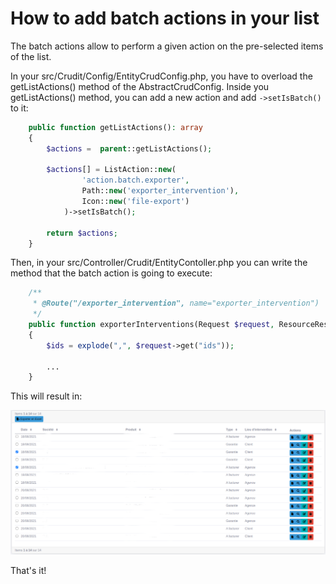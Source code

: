 # How to add batch actions in your list

The batch actions allow to perform a given action on the pre-selected items of the list.

In your src/Crudit/Config/EntityCrudConfig.php, you have to overload the getListActions() method of the 
AbstractCrudConfig. Inside you getListActions() method, you can add a new action and add ```->setIsBatch()``` to it:
```php
    public function getListActions(): array
    {
        $actions =  parent::getListActions();
        
        $actions[] = ListAction::new(
                'action.batch.exporter',
                Path::new('exporter_intervention'),
                Icon::new('file-export')
            )->setIsBatch();
            
        return $actions;           
    }
```

Then, in your src/Controller/Crudit/EntityContoller.php you can write the method that the batch action is going to execute:
```php
    /**
     * @Route("/exporter_intervention", name="exporter_intervention")
     */
    public function exporterInterventions(Request $request, ResourceResolver $resolver, Exporter $exporter)
    {
        $ids = explode(",", $request->get("ids"));
        
        ...
    }
```

This will result in:

![](./batch.png)

That's it!
